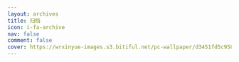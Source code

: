 ```yaml
---
layout: archives
title: 归档
icon: i-fa-archive
nav: false
comment: false
cover: https://wrxinyue-images.s3.bitiful.net/pc-wallpaper/d3451fd5c958008e3798970d3dc2c4ee.gif
---
```

